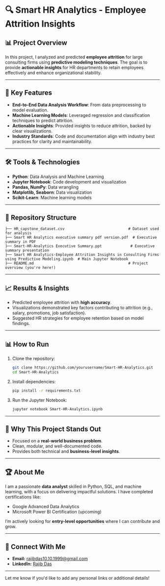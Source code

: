 
# 🔍 Smart HR Analytics - Employee Attrition Insights

## 📊 Project Overview

In this project, I analyzed and predicted **employee attrition** for large consulting firms using **predictive modeling techniques**. The goal is to provide **actionable insights** for HR departments to retain employees effectively and enhance organizational stability.

---

## 🚀 Key Features

- **End-to-End Data Analysis Workflow**: From data preprocessing to model evaluation.
- **Machine Learning Models**: Leveraged regression and classification techniques to predict attrition.
- **Actionable Insights**: Provided insights to reduce attrition, backed by clear visualizations.
- **Industry Standards**: Code and documentation align with industry best practices for clarity and maintainability.

---

## 🛠️ Tools & Technologies

- **Python**: Data Analysis and Machine Learning
- **Jupyter Notebook**: Code development and visualization
- **Pandas, NumPy**: Data wrangling
- **Matplotlib, Seaborn**: Data visualization
- **Scikit-Learn**: Machine learning models

---

## 📂 Repository Structure

```plaintext
├── HR_capstone_dataset.csv                             # Dataset used for analysis
├── Smart HR Analytics executive summary pdf version.pdf  # Executive summary in PDF
├── Smart-HR-Analytics Executive Summary.ppt             # Executive summary presentation
├── Smart HR Analytics-Employee Attrition Insights in Consulting Firms using Predictive Modeling.ipynb  # Main Jupyter Notebook
├── README.md                                           # Project overview (you're here!)
```


---

## 📈 Results & Insights

- Predicted employee attrition with **high accuracy**.
- Visualizations demonstrated key factors contributing to attrition (e.g., salary, promotions, job satisfaction).
- Suggested HR strategies for employee retention based on model findings.

---

## 📊 How to Run

1. Clone the repository:
   ```bash
   git clone https://github.com/yourusername/Smart-HR-Analytics.git
   cd Smart-HR-Analytics
   ```

2. Install dependencies:
   ```bash
   pip install -r requirements.txt
   ```

3. Run the Jupyter Notebook:
   ```bash
   jupyter notebook Smart-HR-Analytics.ipynb
   ```

---

## 📢 Why This Project Stands Out

- Focused on a **real-world business problem**.
- Clean, modular, and well-documented code.
- Provides both technical and **business-level insights**.

---

## 🏆 About Me

I am a passionate **data analyst** skilled in Python, SQL, and machine learning, with a focus on delivering impactful solutions. I have completed certifications like:

- Google Advanced Data Analytics
- Microsoft Power BI Certification (upcoming)

I’m actively looking for **entry-level opportunities** where I can contribute and grow.

---

## 🤝 Connect With Me

- **Email:** rajibdas10.10.1999@gmail.com
- **LinkedIn:** [Rajib Das](https://www.linkedin.com/in/rajib-das-4a6063215)
---

Let me know if you'd like to add any personal links or additional details!
